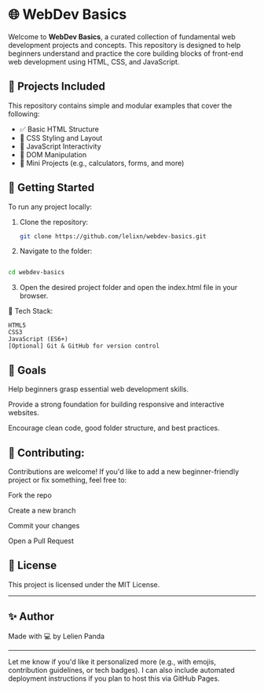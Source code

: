 # 🌐 WebDev Basics

Welcome to **WebDev Basics**, a curated collection of fundamental web development projects and concepts. This repository is designed to help beginners understand and practice the core building blocks of front-end web development using HTML, CSS, and JavaScript.

## 📁 Projects Included

This repository contains simple and modular examples that cover the following:

- ✅ Basic HTML Structure
- 🎨 CSS Styling and Layout
- 🧠 JavaScript Interactivity
- 🔄 DOM Manipulation
- 🧪 Mini Projects (e.g., calculators, forms, and more)

## 🚀 Getting Started

To run any project locally:

1. Clone the repository:
   ```bash
   git clone https://github.com/lelixn/webdev-basics.git


2. Navigate to the folder:

```bash Copy Edit

cd webdev-basics
```
3. Open the desired project folder and open the index.html file in your browser.

🧱 Tech Stack:
```
HTML5
CSS3
JavaScript (ES6+)
[Optional] Git & GitHub for version control
```


📌 Goals
---
Help beginners grasp essential web development skills.

Provide a strong foundation for building responsive and interactive websites.

Encourage clean code, good folder structure, and best practices.



🤝 Contributing:
---

Contributions are welcome! If you'd like to add a new beginner-friendly project or fix something, feel free to:

Fork the repo

Create a new branch

Commit your changes

Open a Pull Request

📄 License
---
This project is licensed under the MIT License.

---

✨ Author
---
Made with 💻 by Lelien Panda

---

Let me know if you'd like it personalized more (e.g., with emojis, contribution guidelines, or tech badges). I can also include automated deployment instructions if you plan to host this via GitHub Pages.







